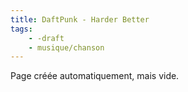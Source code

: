 ```yaml
---
title: DaftPunk - Harder Better
tags:
    - -draft
    - musique/chanson
---
```


Page créée automatiquement, mais vide.
